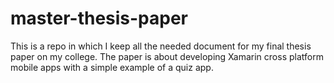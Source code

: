 # master-thesis-paper
This is a repo in which I keep all the needed document for my final thesis paper on my college. The paper is about developing Xamarin cross platform mobile apps with a simple example of a quiz app.
